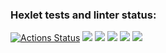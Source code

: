 ### Hexlet tests and linter status:
[![Actions Status](https://github.com/Ilnik/python-project-49/actions/workflows/hexlet-check.yml/badge.svg)](https://github.com/Ilnik/python-project-49/actions)
<a href="https://codeclimate.com/github/Ilnik/python-project-49/maintainability"><img src="https://api.codeclimate.com/v1/badges/1c77845b2c6a691b5685/maintainability" /></a>
<a href="https://asciinema.org/a/645040" target="_blank"><img src="https://asciinema.org/a/645040.svg" /></a>
<a href="https://asciinema.org/a/645172" target="_blank"><img src="https://asciinema.org/a/645172.svg" /></a>
<a href="https://asciinema.org/a/645185" target="_blank"><img src="https://asciinema.org/a/645185.svg" /></a>
<a href="https://asciinema.org/a/645191" target="_blank"><img src="https://asciinema.org/a/645191.svg" /></a>